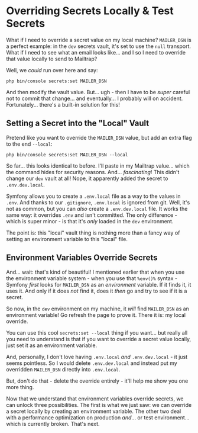 # Overriding Secrets Locally & Test Secrets

What if I need to override a secret value on my local machine? `MAILER_DSN` is a
perfect example: in the `dev` secrets vault, it's set to use the `null` transport.
What if I need to see what an email looks like... and I so I need to override that
value locally to send to Mailtrap?

Well, we *could* run over here and say:

```terminal
php bin/console secrets:set MAILER_DSN
```

And then modify the vault value. But... ugh - then I have to be *super* careful
not to commit that change... and eventually... I probably will on accident.
Fortunately... there's a built-in solution for this!

## Setting a Secret into the "Local" Vault

Pretend like you want to override the `MAILER_DSN` value, but add an extra flag
to the end `--local`:

```terminal-silent
php bin/console secrets:set MAILER_DSN --local
```

So far... this looks identical to before. I'll paste in my Mailtrap value... which
the command hides for security reasons. And... *fascinating*! This didn't change
our `dev` vault at all! Nope, it apparently added the secret to `.env.dev.local`.


Symfony allows you to create a `.env.local` file as a way to the values in `.env`.
And thanks to our `.gitignore`, `.env.local` is ignored from git. Well, it's not
as common, but you can *also* create a `.env.dev.local` file. It works the same
way: it overrides `.env` and isn't committed. The only difference - which is super
minor - is that it's *only* loaded in the `dev` environment.

The point is: this "local" vault thing is nothing more than a fancy way of setting
an environment variable to this "local" file.

## Environment Variables Override Secrets

And... wait: that's kind of beautiful! I mentioned earlier that when you use the
environment variable system - when you use that `%env()%` syntax - Symfony *first*
looks for `MAILER_DSN` as an *environment* variable. If it finds it, it uses it.
And only if it does *not* find it, does it *then* go and try to see if it is a
secret.

So now, in the `dev` environment on my machine, it *will* find `MAILER_DSN` as
an environment variable! Go refresh the page to prove it. There it is: my local
override.

You can use this cool `secrets:set --local` thing if you want... but really all
you need to understand is that if you want to override a secret value locally,
just set it as an environment variable.

And, personally, I don't love having `.env.local` *and* `.env.dev.local` - it just
seems pointless. So I would delete `.env.dev.local` and instead put my overridden
`MAILER_DSN` directly into `.env.local`.

But, don't do that - delete the override entirely - it'll help me show you one
more thing.

Now that we understand that environment variables override secrets, we can
unlock three possibilities. The first is what we just saw: we can override a
secret locally by creating an environment variable. The other two deal with
a performance optimization on production *and*... or test environment... which
is currently broken. That's next.
